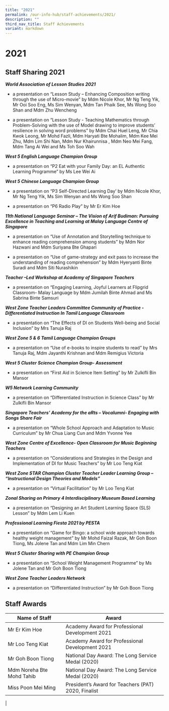 ```yaml
---
title: "2021"
permalink: /our-info-hub/staff-achievements/2021/
description: ""
third_nav_title: Staff Achievements
variant: markdown
---
```

2021
====

Staff Sharing 2021
------------------

**_World Association of Lesson Studies 2021_**

*   a presentation on “Lesson Study – Enhancing Composition writing through the use of Micro-movie” by Mdm Nicole Khor, Mr Ng Teng Yik, Mr Ooi Soo Eng, Ms Sim Wenyan, Mdm Tan Phaik See, Ms Wong Soo Shan and Mdm Zhu Wencheng

*   a presentation on “Lesson Study - Teaching Mathematics through Problem-Solving with the use of Model drawing to improve students’ resilience in solving word problems” by Mdm Chai Huel Leng, Mr Chia Kwok Leong, Mr Mohd Fazli, Mdm Haryati Bte Mohalim, Mdm Kee Mei Zhu, Mdm Lim Shi Nan, Mdm Nur Khairunnisa , Mdm Neo Mei Fang, Mdm Tang Ai Wei and Ms Toh Soo Wah

  

**_West 5 English Language Champion Group_**

*   a presentation on “P2 Eat with your Family Day: an EL Authentic Learning Programme” by Ms Lee Wei Ai

  

**_West 5 Chinese Language Champion Group_**

*   a presentation on “P3 Self-Directed Learning Day’ by Mdm Nicole Khor, Mr Ng Teng Yik, Ms Sim Wenyan and Ms Wong Soo Shan

*   a presentation on “P6 Radio Play” by Mr Er Kim Hoe

  

**_11th National Language Seminar – The Vision of Arif Budiman: Pursuing Excellence in Teaching and Learning at Malay Language Centre of Singapore_**

*   a presentation on “Use of Annotation and Storytelling technique to enhance reading comprehension among students” by Mdm Nor Hazwani and Mdm Suriyana Bte Ghapari

*   a presentation on “Use of game-strategy and exit pass to increase the understanding of reading comprehension” by Mdm Hyeryanti Binte Suradi and Mdm Siti Nurashikin

  

**_Teacher –Led Workshop at Academy of Singapore Teachers_**

*   a presentation on “Engaging Learning, Joyful Learners at Flipgrid Classroom- Malay Language by Mdm Jumilah Binte Ahmad and Ms Sabrina Binte Samsuri

  

**_West Zone Teacher Leaders Committee Community of Practice - Differentiated Instruction In Tamil Language Classroom_**

*   a presentation on “The Effects of DI on Students Well-being and Social Inclusion” by Mrs Tanuja Raj

  

**_West Zone 5 & 6 Tamil Language Champion Groups_**

*   a presentation on “Use of e-books to inspire students to read” by Mrs Tanuja Raj, Mdm Jayanthi Krishnan and Mdm Remigius Victoria

  

**_West 5 Cluster Science Champion Group- Assessment_**

*   a presentation on “First Aid in Science Item Setting” by Mr Zulkifli Bin Mansor

  

**_W5 Network Learning Community_**

*   a presentation on “Differentiated Instruction in Science Class” by Mr Zulkifli Bin Mansor

  

**_Singapore Teachers’ Academy for the aRts – Vocalumni- Engaging with Songs Share Fair_**

*   a presentation on “Whole School Approach and Adaptation to Music Curriculum” by Mr Chua Liang Cun and Mdm Yvonne Yee

  

**_West Zone Centre of Excellence- Open Classroom for Music Beginning Teachers_**

*   a presentation on “Considerations and Strategies in the Design and Implementation of DI for Music Teachers” by Mr Loo Teng Kiat

  

**_West Zone STAR Champion Cluster Teacher Leader Learning Group – “Instructional Design Theories and Models”_**

*   a presentation on “Virtual Facilitation” by Mr Loo Teng Kiat

  

**_Zonal Sharing on Primary 4 Interdisciplinary Museum Based Learning_**

*   a presentation on “Designing an Art Student Learning Space (SLS) Lesson” by Mdm Lem Li Kuen

  

**_Professional Learning Fiesta 2021 by PESTA_**

*   a presentation on “Game for Bingo: a school wide approach towards healthy weight management” by Mr Mohd Faizal Razak, Mr Goh Boon Tiong, Ms Jolene Tan and Mdm Lim Min Chern

  

**_West 5 Cluster Sharing with PE Champion Group_**

*   a presentation on “School Weight Management Programme” by Ms Jolene Tan and Mr Goh Boon Tiong

  

**_West Zone Teacher Leaders Network_**

*   a presentation on “Differentiated Instruction” by Mr Goh Boon Tiong

Staff Awards
------------


| Name of Staff             | Award     |
|---------------|----------------|
| Mr Er Kim Hoe             | Academy Award for Professional Development 2021     |
| Mr Loo Teng Kiat          | Academy Award for Professional Development 2021     |
| Mr Goh Boon Tiong         | National Day Award: The Long Service Medal (2020)   |
| Mdm Noreha Bte Mohd Tahib | National Day Award: The Long Service Medal (2020)   |
| Miss Poon Mei Ming        | President’s Award for Teachers (PAT) 2020, Finalist |
|